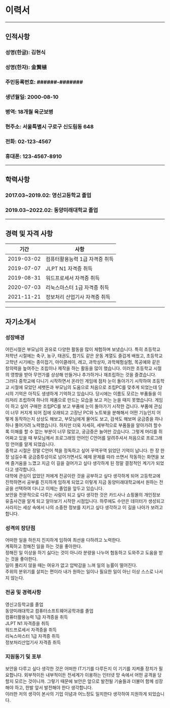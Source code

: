 # 이력서
***
## 인적사항
### 성명(한글): 김현식
### 성명(한자): 金賢植
### 주민등록번호: ######-#######
### 생년월일: 2000-08-10
### 병역: 18개월 육군보병
### 현주소: 서울특별시 구로구 신도림동 648
### 전화: 02-123-4567
### 휴대폰: 123-4567-8910
***
## 학력사항
### 2017.03~2019.02: 영신고등학교 졸업
### 2019.03~2022.02: 동양미래대학교 졸업
***
## 경력 및 자격 사항
|기간|사항|
|---|---|
|2019-03-02|컴퓨터활용능력 1급 자격증 취득|
|2019-07-07|JLPT N1 자격증 취득|
|2019-08-31|워드프로세서 자격증 취득|
|2020-07-03|리눅스마스터 1급 자격증 취득|
|2021-11-21|정보처리 산업기사 자격증 취득|
***
## 자기소개서
### 성장배경
어린시절은 부모님의 권유로 다양한 활동을 많이 체험하며 보냈습니다. 특히 초등학교 저학년 시절에는 축구, 농구, 태권도, 합기도 같은 운동 계열도 즐겁게 배웠고, 초등학교 고학년 시기에는 종이접기, 아이클레이, 레고, 과학상자, 과학체험실험, 목공예와 같은 창의력을 높여주는 조립이나 제작을 하는 활동을 많이 했습니다. 이러한 초등학교 시절의 영향을 받아 무언가를 상상해 만들거나 추가하거나 재조립하는 것을 즐겼습니다.  
그러다 중학교에 다니기 시작하면서 온라인 게임에 점차 눈이 돌아가기 시작하여 초등학교 시절에 모았던 세뱃돈과 부모님의 도움으로 처음으로 조립PC를 맞추게 되었는데 당시의 기억은 아직도 생생하게 기억하고 있습니다. 당시에는 이름도 모르는 부품들을 이리저리 조립하여 하나의 제품으로 만드는 모습을 보고 저는 눈을 때지 못했습니다. 게임이 하고 싶어 구매한 조립PC를 보고 부품에 눈이 돌아가기 시작한 겁니다. 부품에 관심이 너무 커지게 되어 집에 오래되고 고장난 PC와 노트북을 분해해서 어떤 기능인지 어떻게 동작하는지 상상도 해보고, 부모님에게 물어도 보고, 검색도 해보며 궁금증을 하나하나 풀어가려 노력했습니다. 하지만 더욱 자세히, 세부적으로 부품들을 알아가려 할수록 이해를 할 수 없는 부분이 너무 많았고, 궁금증은 늘어만 갔습니다. 그렇게 머리를 쥐어짜고 있을 때 부모님께서 프로그래밍 언어인 C언어를 알려주셔서 처음으로 프로그래밍 언어를 알게 되었습니다.  
중학교 시절은 정말 C언어 책을 정독하고 싶어 꾸역꾸역 읽었던 기억이 납니다. 한 장 한 장 넘길수록 궁금증투성이로 넘어가면서도 예제 문제를 따라 쓰면서 작동하는 화면을 보며 즐거움을 느꼈고 지금 이 길을 걸어가고 싶다 생각하게 된 정말 결정적인 계기가 되었다고 생각합니다.  
대학에 관심이 없었던 저에게 전공이란 것을 공부하고 싶다 생각하게 되어 고등학교에 진학하면서 공부를 진지하게 임하게 되었고 이렇게 지금 동양미래대학교에서 원하는 전공을 선택하여 다니고 이제는 졸업을 앞두고 있습니다.  
보안을 전문적으로 다루는 사람이 되고 싶다 생각한 것은 카드사나 쇼핑몰의 개인정보 유출사건을 알게 되고 알아보기 시작한 시점입니다. 하루에도 수만은 데이터가 생성되고 사라지는 세상 속에서 나의 소중한 정보를 지키고 싶다 생각하고 이 길을 나아가 보려고 합니다.  
### 성격의 장단점
어떠한 일을 하든지 진지하게 임하여 최선을 다하려고 노력한다.  
계획하고 정해진 일을 하는 것을 좋아한다.  
정해진 일 이상을 하기 싫다는 것이 아니라 분량을 나누어 협동하고 도와주고 도움을 받는 것을 좋아한다.  
일이 풀리지 않을 때는 여유가 없고 압박감을 느껴 일의 능률이 떨어진다.  
주위의 분위기를 살피는 편이라 내가 원하는 일이나 필요한 일이 아닌 이상 스스로 나서지 않는다.  
### 전공 및 경력사항
영신고등학교를 졸업  
동양미래대학교 컴퓨터소프트웨어공학과를 졸업  
컴퓨터활용능력 1급 자격증을 취득  
JLPT N1 자격증을 취득  
워드프로세서 자격증을 취득  
리눅스마스터 1급 자격증 취득  
정보처리산업기사 자격증 취득  
### 지원동기 및 포부
보안을 다루고 싶다 생각한 것은 어떠한 IT기기를 다루든지 이 기기를 지켜줄 장치가 필요합니다. 외부적이든 내부적이든 전세계가 이용하는 인터넷 망 속에서 어떤 공격을 당할지 모르는 것이니까. 그렇기 때문에 보안은 앞으로 발전될 기술들과 더불어 함께 성장해야 하고, 한발 앞서 발전해야 한다 생각합니다.  
이러한 저의 생각이 본사의 기업 이념과 어느정도 일치한다 생각하여 지원하게 되었습니다.
